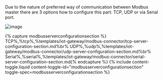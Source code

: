 Due to the nature of preferred way of communication between Modbus master there are 3 options how to configure this 
part: TCP, UDP or via Serial port.

![image](/images/gateway/modbus-connector/server-slave-configuration-basic.png)

{% capture modbusserverconfigurationsection %}
TCP<small></small>%,%tcp%,%templates/iot-gateway/modbus-connector/tcp-server-configuration-section.md%br%
UDP<small></small>%,%udp%,%templates/iot-gateway/modbus-connector/udp-server-configuration-section.md%br%
Serial<small></small>%,%serial%,%templates/iot-gateway/modbus-connector/serial-server-configuration-section.md{% endcapture %}
{% include content-toggle.liquid content-toggle-id="modbusserverconfigurationsection" toggle-spec=modbusserverconfigurationsection %}
